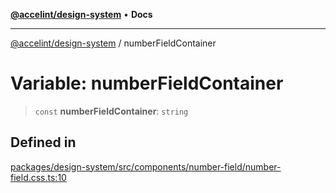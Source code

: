 [**@accelint/design-system**](../README.md) • **Docs**

***

[@accelint/design-system](../README.md) / numberFieldContainer

# Variable: numberFieldContainer

> `const` **numberFieldContainer**: `string`

## Defined in

[packages/design-system/src/components/number-field/number-field.css.ts:10](https://github.com/gohypergiant/standard-toolkit/blob/258694cea8ed8bbd956b3cf5da47c2c9debcf127/packages/design-system/src/components/number-field/number-field.css.ts#L10)
